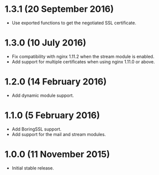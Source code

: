 # 1.3.1 (20 September 2016)

* Use exported functions to get the negotiated SSL certificate.

# 1.3.0 (10 July 2016)

* Fix compatibility with nginx 1.11.2 when the stream module is enabled.
* Add support for multiple certificates when using nginx 1.11.0 or above.

# 1.2.0 (14 February 2016)

* Add dynamic module support.

# 1.1.0 (5 February 2016)

* Add BoringSSL support.
* Add support for the mail and stream modules.

# 1.0.0 (11 November 2015)

* Initial stable release.
